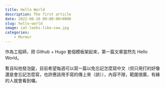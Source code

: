```yaml
---
title: Hello World
description: The first article
date: 2022-06-26 00:00:00+0000
slug: hello-world
image: cat-looks-like-cow.jpg
categories:
    - Murmur
---
```


作為工程師，把 Github + Hugo 套個模板架起來，第一篇文章當然先 Hello World。

暫且叫他發泡錠，目前希望每週可以寫一篇以免忘記怎麼寫中文（但只用打的好像還是會忘記怎麼寫，也許應該用手寫的傳上來（誤）），內容不限，範圍很廣，有緣的人就會看到囉。